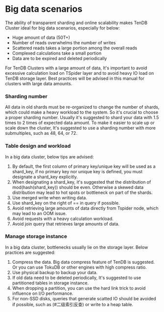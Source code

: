 # Big data scenarios
The ability of transparent sharding and online scalability makes TenDB Cluster ideal for big data scenarios, especially for below:
- Huge amount of data (50T+)
- Number of reads overwhelms the number of writes
- Scattered reads takes a large portion among the overall reads
- Complexed calculations take a small portion
- Data are to be expired and deleted periodically

For TenDB Clusters with a large amount of data, It's important to avoid excessive calculation load on TSpider layer and to avoid heavy IO load on TenDB storage layer. Best practices will be advised in this manual for clusters with large data amounts.

### **Sharding number**
All data in old shards must be re-organized to change the number of shards, which could make a heavy workload to the system. So it's crucial to choose a proper sharding number. Usually it's suggested to shard your data with 1.5 times to 2 times of expected data amount. To make it easier to scale up or scale down the cluster, It's suggested to use a sharding number with more submultiples, such as 48, 64, or 72.

### **Table design and workload**
In a big data cluster, below tips are advised:
1. By default, the first column of primary key/unique key will be used as a shard_key, if no primary key nor unique key is defined, you must designate a shard_key explicitly.
2. When designating a shard_key, it's suggested that the distribution of mod(hash(shard_key)) should be even. Otherwise a skewed data distribution may lead to hot spots or bottleneck on part of the shards.
3. Use merged write when writing data.
4. Use shard_key on the right of == in query if possible.
5. Avoid retrieving large amounts of data directly from Tspider node, which may lead to an OOM issue.
6. Avoid requests with a heavy calculation workload.
7. Avoid join query that retrieves large amounts of data.

### **Manage storage instance**
In a big data cluster, bottlenecks usually lie on the storage layer. Below practices are suggested:
1. Compress the data. Big data compress feature of TenDB is suggested. Or you can use TokuDB or other engines with high compress ratio.
2. Use physical backup to backup your data.
3. If old data need to be deleted periodically, It's suggested to use partitioned tables in storage instance.
4. When dropping a partition, you can use the hard link trick to avoid influence on I/O performance.
5. For non-SSD disks, queries that generate scatted IO should be avoided if possible, such as (#二级索引反查) or write to a heap table.
